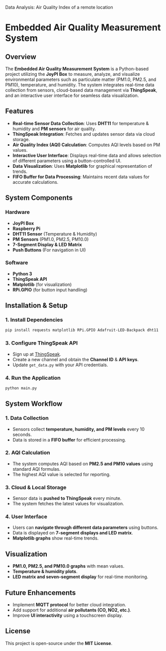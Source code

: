 Data Analysis: Air Quality Index of a remote location

# Embedded Air Quality Measurement System

## Overview
The **Embedded Air Quality Measurement System** is a Python-based project utilizing the **JoyPI Box** to measure, analyze, and visualize environmental parameters such as particulate matter (PM1.0, PM2.5, and PM10), temperature, and humidity. The system integrates real-time data collection from sensors, cloud-based data management via **ThingSpeak**, and an interactive user interface for seamless data visualization.

## Features
- **Real-time Sensor Data Collection**: Uses **DHT11** for temperature & humidity and **PM sensors** for air quality.
- **ThingSpeak Integration**: Fetches and updates sensor data via cloud storage.
- **Air Quality Index (AQI) Calculation**: Computes AQI levels based on PM values.
- **Interactive User Interface**: Displays real-time data and allows selection of different parameters using a button-controlled UI.
- **Data Visualization**: Uses **Matplotlib** for graphical representation of trends.
- **FIFO Buffer for Data Processing**: Maintains recent data values for accurate calculations.

## System Components
### Hardware
- **JoyPI Box**
- **Raspberry Pi**
- **DHT11 Sensor** (Temperature & Humidity)
- **PM Sensors** (PM1.0, PM2.5, PM10.0)
- **7-Segment Display & LED Matrix**
- **Push Buttons** (For navigation in UI)

### Software
- **Python 3**
- **ThingSpeak API**
- **Matplotlib** (for visualization)
- **RPi.GPIO** (for button input handling)

## Installation & Setup
### 1. Install Dependencies
```bash
pip install requests matplotlib RPi.GPIO Adafruit-LED-Backpack dht11
```

### 3. Configure ThingSpeak API
- Sign up at [ThingSpeak](https://thingspeak.com/).
- Create a new channel and obtain the **Channel ID** & **API keys**.
- Update `get_data.py` with your API credentials.

### 4. Run the Application
```bash
python main.py
```

## System Workflow
### 1. Data Collection
- Sensors collect **temperature, humidity, and PM levels** every 10 seconds.
- Data is stored in a **FIFO buffer** for efficient processing.

### 2. AQI Calculation
- The system computes AQI based on **PM2.5 and PM10 values** using standard AQI formulas.
- The highest AQI value is selected for reporting.

### 3. Cloud & Local Storage
- Sensor data is **pushed to ThingSpeak** every minute.
- The system fetches the latest values for visualization.

### 4. User Interface
- Users can **navigate through different data parameters** using buttons.
- Data is displayed on **7-segment displays and LED matrix**.
- **Matplotlib graphs** show real-time trends.

## Visualization
- **PM1.0, PM2.5, and PM10.0 graphs** with mean values.
- **Temperature & humidity plots**.
- **LED matrix and seven-segment display** for real-time monitoring.

## Future Enhancements
- Implement **MQTT protocol** for better cloud integration.
- Add support for additional **air pollutants (CO, NO2, etc.)**.
- Improve **UI interactivity** using a touchscreen display.

## License
This project is open-source under the **MIT License**.
